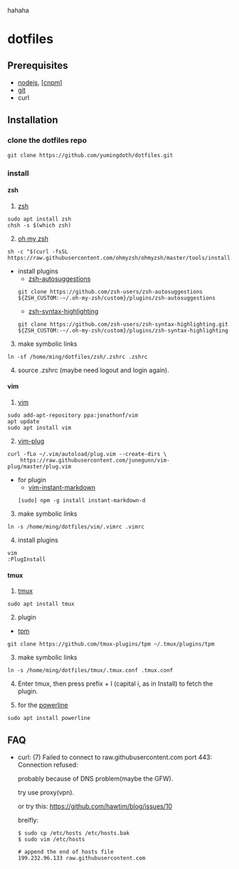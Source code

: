 hahaha
# dotfiles

## Prerequisites
 - [nodejs](https://github.com/nodesource/distributions/blob/master/README.md#debinstall), [[cnpm](https://www.npmjs.com/package/cnpm)]
 - [git](https://git-scm.com/download/linux)
 - curl

## Installation
### clone the dotfiles repo
 ```
git clone https://github.com/yumingdoth/dotfiles.git
 ```

### install 
#### zsh
1. [zsh](https://github.com/ohmyzsh/ohmyzsh/wiki/Installing-ZSH)
```
sudo apt install zsh
chsh -s $(which zsh)
```

2. [oh my zsh](https://github.com/ohmyzsh/ohmyzsh)
```
sh -c "$(curl -fsSL https://raw.githubusercontent.com/ohmyzsh/ohmyzsh/master/tools/install.sh)"
```

- install plugins
    - [zsh-autosuggestions](https://github.com/zsh-users/zsh-autosuggestions/blob/master/INSTALL.md)
    ```
    git clone https://github.com/zsh-users/zsh-autosuggestions ${ZSH_CUSTOM:-~/.oh-my-zsh/custom}/plugins/zsh-autosuggestions
    ```
    - [zsh-syntax-highlighting](https://github.com/zsh-users/zsh-syntax-highlighting/blob/master/INSTALL.md)
    ```
    git clone https://github.com/zsh-users/zsh-syntax-highlighting.git ${ZSH_CUSTOM:-~/.oh-my-zsh/custom}/plugins/zsh-syntax-highlighting
    ```

3. make symbolic links
```
ln -sf /home/ming/dotfiles/zsh/.zshrc .zshrc
```

4. source .zshrc (maybe need logout and login again).

#### vim
1. [vim](https://www.vim.org/download.php)
```
sudo add-apt-repository ppa:jonathonf/vim
apt update
sudo apt install vim
```

2. [vim-plug](https://github.com/junegunn/vim-plug)
```
curl -fLo ~/.vim/autoload/plug.vim --create-dirs \
    https://raw.githubusercontent.com/junegunn/vim-plug/master/plug.vim
```

- for plugin
    - [vim-instant-markdown](https://github.com/instant-markdown/vim-instant-markdown)
    ```
    [sudo] npm -g install instant-markdown-d
    ```

3. make symbolic links
```
ln -s /home/ming/dotfiles/vim/.vimrc .vimrc
```

4. install plugins
```
vim
:PlugInstall
```

#### tmux 
1. [tmux](https://github.com/tmux/tmux)
```
sudo apt install tmux
```

2. plugin
- [tpm](https://github.com/tmux-plugins/tpm)
```
git clone https://github.com/tmux-plugins/tpm ~/.tmux/plugins/tpm
```

3. make symbolic links
```
ln -s /home/ming/dotfiles/tmux/.tmux.conf .tmux.conf
```

4. Enter tmux, then press prefix + I (capital i, as in Install) to fetch the plugin.

5. for the [powerline](https://github.com/powerline/powerline)
```
sudo apt install powerline
```

## FAQ
- curl: (7) Failed to connect to raw.githubusercontent.com port 443: Connection refused:
    
    probably because of DNS problem(maybe the GFW).
    
    try use proxy(vpn).


    or try this: https://github.com/hawtim/blog/issues/10

    breifly:
    ```
    $ sudo cp /etc/hosts /etc/hosts.bak
    $ sudo vim /etc/hosts

    # append the end of hosts file
    199.232.96.133 raw.githubusercontent.com
    ```

